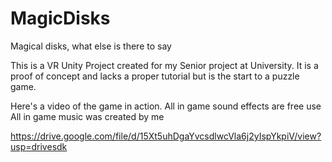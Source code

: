 # MagicDisks
Magical disks, what else is there to say

This is a VR Unity Project created for my Senior project at 
University. It is a proof of concept and lacks a proper tutorial but
is the start to a puzzle game.


Here's a video of the game in action. All in game sound effects are free use
All in game music was created by me

https://drive.google.com/file/d/15Xt5uhDgaYvcsdlwcVla6j2yIspYkpiV/view?usp=drivesdk
